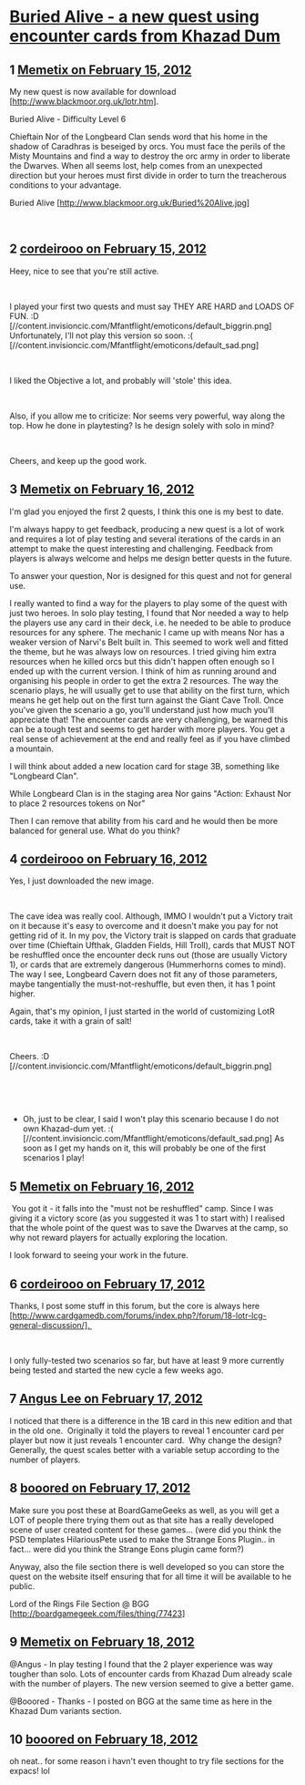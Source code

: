 # [Buried Alive - a new quest using encounter cards from Khazad Dum](https://community.fantasyflightgames.com/topic/60511-buried-alive-a-new-quest-using-encounter-cards-from-khazad-dum/)

## 1 [Memetix on February 15, 2012](https://community.fantasyflightgames.com/topic/60511-buried-alive-a-new-quest-using-encounter-cards-from-khazad-dum/?do=findComment&comment=594718)

My new quest is now available for download [http://www.blackmoor.org.uk/lotr.htm].

Buried Alive - Difficulty Level 6

Chieftain Nor of the Longbeard Clan sends word that his home in the shadow of Caradhras is beseiged by orcs. You must face the perils of the Misty Mountains and find a way to destroy the orc army in order to liberate the Dwarves.
When all seems lost, help comes from an unexpected direction but your heroes must first divide in order to turn the treacherous conditions to your advantage.

Buried Alive [http://www.blackmoor.org.uk/Buried%20Alive.jpg]

 

## 2 [cordeirooo on February 15, 2012](https://community.fantasyflightgames.com/topic/60511-buried-alive-a-new-quest-using-encounter-cards-from-khazad-dum/?do=findComment&comment=594751)

Heey, nice to see that you're still active.

 

I played your first two quests and must say THEY ARE HARD and LOADS OF FUN. :D [//content.invisioncic.com/Mfantflight/emoticons/default_biggrin.png]
Unfortunately, I'll not play this version so soon. :( [//content.invisioncic.com/Mfantflight/emoticons/default_sad.png]

 

I liked the Objective a lot, and probably will 'stole' this idea.

 

Also, if you allow me to criticize: Nor seems very powerful, way along the top. How he done in playtesting? Is he design solely with solo in mind?

 

Cheers, and keep up the good work.

## 3 [Memetix on February 16, 2012](https://community.fantasyflightgames.com/topic/60511-buried-alive-a-new-quest-using-encounter-cards-from-khazad-dum/?do=findComment&comment=594856)

I'm glad you enjoyed the first 2 quests, I think this one is my best to date.

I'm always happy to get feedback, producing a new quest is a lot of work and requires a lot of play testing and several iterations of the cards in an attempt to make the quest interesting and challenging. Feedback from players is always welcome and helps me design better quests in the future.

To answer your question, Nor is designed for this quest and not for general use.

I really wanted to find a way for the players to play some of the quest with just two heroes. In solo play testing, I found that Nor needed a way to help the players use any card in their deck, i.e. he needed to be able to produce resources for any sphere. The mechanic I came up with means Nor has a weaker version of Narvi's Belt built in. This seemed to work well and fitted the theme, but he was always low on resources. I tried giving him extra resources when he killed orcs but this didn't happen often enough so I ended up with the current version. I think of him as running around and organising his people in order to get the extra 2 resources. The way the scenario plays, he will usually get to use that ability on the first turn, which means he get help out on the first turn against the Giant Cave Troll. Once you've given the scenario a go, you'll understand just how much you'll appreciate that! The encounter cards are very challenging, be warned this can be a tough test and seems to get harder with more players. You get a real sense of achievement at the end and really feel as if you have climbed a mountain. 

I will think about added a new location card for stage 3B, something like "Longbeard Clan".

While Longbeard Clan is in the staging area Nor gains "Action: Exhaust Nor to place 2 resources tokens on Nor"

Then I can remove that ability from his card and he would then be more balanced for general use. What do you think?

## 4 [cordeirooo on February 16, 2012](https://community.fantasyflightgames.com/topic/60511-buried-alive-a-new-quest-using-encounter-cards-from-khazad-dum/?do=findComment&comment=594972)

Yes, I just downloaded the new image.

 

The cave idea was really cool. Although, IMMO I wouldn't put a Victory trait on it because it's easy to overcome and it doesn't make you pay for not getting rid of it. In my pov, the Victory trait is slapped on cards that graduate over time (Chieftain Ufthak, Gladden Fields, Hill Troll), cards that MUST NOT be reshuffled once the encounter deck runs out (those are usually Victory 1), or cards that are extremely dangerous (Hummerhorns comes to mind). The way I see, Longbeard Cavern does not fit any of those parameters, maybe tangentially the must-not-reshuffle, but even then, it has 1 point higher.

Again, that's my opinion, I just started in the world of customizing LotR cards, take it with a grain of salt!

 

Cheers. :D [//content.invisioncic.com/Mfantflight/emoticons/default_biggrin.png]

 

 

* Oh, just to be clear, I said I won't play this scenario because I do not own Khazad-dum yet. :( [//content.invisioncic.com/Mfantflight/emoticons/default_sad.png]
As soon as I get my hands on it, this will probably be one of the first scenarios I play!

## 5 [Memetix on February 16, 2012](https://community.fantasyflightgames.com/topic/60511-buried-alive-a-new-quest-using-encounter-cards-from-khazad-dum/?do=findComment&comment=595035)

 You got it - it falls into the "must not be reshuffled" camp. Since I was giving it a victory score (as you suggested it was 1 to start with) I realised that the whole point of the quest was to save the Dwarves at the camp, so why not reward players for actually exploring the location.

I look forward to seeing your work in the future.

## 6 [cordeirooo on February 17, 2012](https://community.fantasyflightgames.com/topic/60511-buried-alive-a-new-quest-using-encounter-cards-from-khazad-dum/?do=findComment&comment=595339)

Thanks, I post some stuff in this forum, but the core is always here [http://www.cardgamedb.com/forums/index.php?/forum/18-lotr-lcg-general-discussion/]. 

 

I only fully-tested two scenarios so far, but have at least 9 more currently being tested and started the new cycle a few weeks ago.

## 7 [Angus Lee on February 17, 2012](https://community.fantasyflightgames.com/topic/60511-buried-alive-a-new-quest-using-encounter-cards-from-khazad-dum/?do=findComment&comment=595550)

I noticed that there is a difference in the 1B card in this new edition and that in the old one.  Originally it told the players to reveal 1 encounter card per player but now it just reveals 1 encounter card.  Why change the design?  Generally, the quest scales better with a variable setup according to the number of players.

## 8 [booored on February 17, 2012](https://community.fantasyflightgames.com/topic/60511-buried-alive-a-new-quest-using-encounter-cards-from-khazad-dum/?do=findComment&comment=595583)

Make sure you post these at BoardGameGeeks as well, as you will get a LOT of people there trying them out as that site has a really developed scene of user created content for these games... (were did you think the PSD templates HilariousPete used to make the Strange Eons Plugin.. in fact... were did you think the Strange Eons plugin came form?)

Anyway, also the file section there is well developed so you can store the quest on the website itself ensuring that for all time it will be available to he public.

Lord of the Rings File Section @ BGG [http://boardgamegeek.com/files/thing/77423]

## 9 [Memetix on February 18, 2012](https://community.fantasyflightgames.com/topic/60511-buried-alive-a-new-quest-using-encounter-cards-from-khazad-dum/?do=findComment&comment=595612)

@Angus - In play testing I found that the 2 player experience was way tougher than solo. Lots of encounter cards from Khazad Dum already scale with the number of players. The new version seemed to give a better game.

@Booored - Thanks - I posted on BGG at the same time as here in the Khazad Dum variants section.

## 10 [booored on February 18, 2012](https://community.fantasyflightgames.com/topic/60511-buried-alive-a-new-quest-using-encounter-cards-from-khazad-dum/?do=findComment&comment=595741)

oh neat.. for some reason i havn't even thought to try file sections for the expacs! lol

